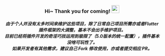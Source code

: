 <!--

**Here are some ideas to get you started:**

🙋‍♀️ A short introduction - what is your organization all about?
🌈 Contribution guidelines - how can the community get involved?
👩‍💻 Useful resources - where can the community find your docs? Is there anything else the community should know?
🍿 Fun facts - what does your team eat for breakfast?
🧙 Remember, you can do mighty things with the power of [Markdown](https://docs.github.com/github/writing-on-github/getting-started-with-writing-and-formatting-on-github/basic-writing-and-formatting-syntax)
-->

<h3 align="center">
    Hi~ Thank you for coming!
    <img src="https://media.giphy.com/media/hvRJCLFzcasrR4ia7z/giphy.gif" width="25px">
</h3>

<h5 align="center">
    由于个人并没有太多时间来维护这些项目，除了日常自己项目所需亦或者Flutter插件框架的大调整，基本不会出手维护项目。<br/>
    目前已经将插件开发的奇淫巧技运用到极限了（5.0版本的统一配置），插件基本没啥可玩性了。<br/>
    如果开发者有其他需求，建议自己 Fork 修改使用，亦或者提交相应 PR。<br/>
</h5>
